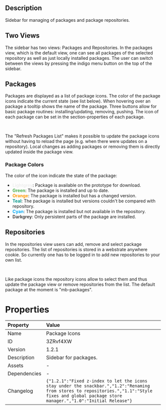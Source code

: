 <h2>Description</h2>
<p>Sidebar for managing of packages and package repositories.</p><h2>Two Views</h2><p>The sidebar has two views: Packages and Repositories. In the packages view, which is the default view, one can see all packages of the selected repository as well as just locally installed packages. The user can switch between the views by pressing the indigo menu button on the top of the sidebar.</p><h2>Packages</h2><p>Packages are displayed as a list of package icons. The color of the package icons indicate the current state (see list below). When hovering over an package a tooltip shows the name of the package. Three buttons allow for basic package routines: installing/updating, removing, pushing. The icon of each package can be set in the section-properties of each package.</p><p><br></p><p>The "Refresh Packages List" makes it possible to update the package icons without having to reload the page (e.g. when there were updates on a repository). Local changes as adding packages or removing them is directly updated inside the package view.</p><h3>Package Colors</h3><p>The color of the icon indicate the state of the package:</p><p><ul><li><b style="color: rgb(238, 238, 238);">Lightgrey</b>: Package is available on the prototype for download.</li><li><b style="color: rgb(76, 175, 80);">Green</b>: The package is installed and up to date.</li><li><b style="color: rgb(255, 152, 0);">Orange</b>: The package is installed but has a changed version.</li><li><b style="color: rgb(0, 150, 136);">Teal</b>: The package is installed but versions couldn't be compared with repository.</li><li><b style="color: rgb(3, 169, 244);">Cyan</b>: The package is installed but not available in the repository.</li><li><b style="color: rgb(66, 66, 66);">Darkgrey</b>: Only persistent parts of the package are installed.</li></ul><h2>Repositories</h2></p><p>In the repositories view users can add, remove and select package repositories. The list of repositories is stored in a webstrate anywhere cookie. So currently one has to be logged in to add new repositories to your own list.</p><p><br></p><p>Like package icons the repository icons allow to select them and thus update the package view or remove repositories from the list. The default package at the moment is "mb-packages".</p>

# Properties

| Property | Value |
| :--- | :--- |
| Name | Package Icons |
| ID | 3ZRvf4XW |
| Version | 1.2.1 |
| Description | Sidebar for packages. |
| Assets | - |
| Dependencies | - |
| Changelog | `{"1.2.1":"Fixed z-index to let the icons stay under the snackbar.","1.2":"Renaming from stores to repositories.","1.1":"Style fixes and global package store manager.","1.0":"Initial Release"}` |